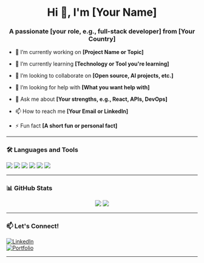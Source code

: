<h1 align="center">Hi 👋, I'm [Your Name]</h1>
<h3 align="center">A passionate [your role, e.g., full-stack developer] from [Your Country]</h3>

- 🔭 I’m currently working on **[Project Name or Topic]**

- 🌱 I’m currently learning **[Technology or Tool you're learning]**

- 👯 I’m looking to collaborate on **[Open source, AI projects, etc.]**

- 🤝 I’m looking for help with **[What you want help with]**

- 💬 Ask me about **[Your strengths, e.g., React, APIs, DevOps]**

- 📫 How to reach me **[Your Email or LinkedIn]**

- ⚡ Fun fact **[A short fun or personal fact]**

---

### 🛠️ Languages and Tools

<p align="left">
  <img src="https://img.shields.io/badge/Python-3776AB?style=for-the-badge&logo=python&logoColor=white" />
  <img src="https://img.shields.io/badge/JavaScript-F7DF1E?style=for-the-badge&logo=javascript&logoColor=black" />
  <img src="https://img.shields.io/badge/React-20232A?style=for-the-badge&logo=react&logoColor=61DAFB" />
  <img src="https://img.shields.io/badge/Node.js-339933?style=for-the-badge&logo=nodedotjs&logoColor=white" />
  <img src="https://img.shields.io/badge/PostgreSQL-4169E1?style=for-the-badge&logo=postgresql&logoColor=white" />
  <img src="https://img.shields.io/badge/Git-F05032?style=for-the-badge&logo=git&logoColor=white" />
</p>

---

### 📊 GitHub Stats

<p align="center">
  <img src="https://github-readme-stats.vercel.app/api?username=yourusername&show_icons=true&theme=radical" />
  <img src="https://github-readme-stats.vercel.app/api/top-langs/?username=yourusername&layout=compact&theme=radical" />
</p>

---

### 📫 Let's Connect!

[![LinkedIn](https://img.shields.io/badge/LinkedIn-0077B5?style=for-the-badge&logo=linkedin&logoColor=white)](www.linkedin.com/in/levy28)  
[![Portfolio](https://img.shields.io/badge/Portfolio-000000?style=for-the-badge&logo=firefox&logoColor=white)](https://yourportfolio.com)

---
